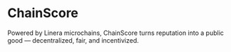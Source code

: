 # ChainScore
Powered by Linera microchains, ChainScore turns reputation into a public good — decentralized, fair, and incentivized.
